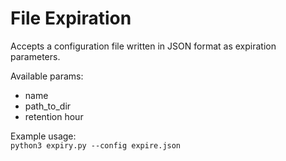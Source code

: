 # File Expiration
Accepts a configuration file written in JSON format as expiration parameters.  
  
Available params:
* name
* path_to_dir
* retention hour
  
Example usage:  
`python3 expiry.py --config expire.json`

